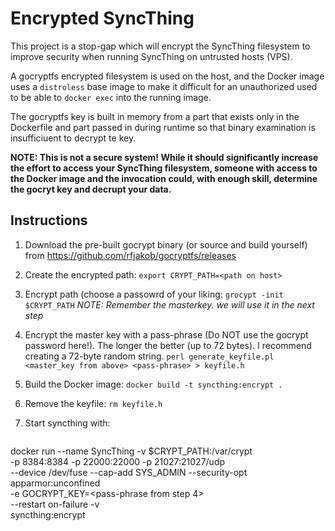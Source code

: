# Encrypted SyncThing

This project is a stop-gap which will encrypt the SyncThing filesystem to
improve security when running SyncThing on untrusted hosts (VPS).

A gocryptfs encrypted filesystem is used on the host, and the Docker image
uses a `distroless` base image to make it difficult for an unauthorized used
to be able to `docker exec` into the running image.

The gocryptfs key is built in memory from a part that exists only
in the Dockerfile and part passed in during runtime so that binary examination
is insufficiuent to decrypt te key.

**NOTE: This is not a secure system!  While it should significantly increase the
effort to access your SyncThing filesystem, someone with access to the Docker
image and the invocation could, with enough skill, determine the gocryt key and
decrupt your data.**

## Instructions
1. Download the pre-built gocrypt binary (or source and build yourself) from
   https://github.com/rfjakob/gocryptfs/releases

2. Create the encrypted path:
   `export CRYPT_PATH=<path on host>`

3. Encrypt path (choose a passowrd of your liking: `grocypt -init $CRYPT_PATH`
   *NOTE: Remember the masterkey.  we will use it in the next step*

4. Encrypt the master key with a pass-phrase (Do NOT use the gocrypt password here!).
   The longer the better (up to 72 bytes).  I recommend creating a 72-byte random string.
   `perl generate_keyfile.pl <master_key from above> <pass-phrase> > keyfile.h`

5. Build the Docker image: `docker build -t syncthing:encrypt .`

6. Remove the keyfile: `rm keyfile.h`

7. Start syncthing with:
   ```
docker run --name SyncThing -v $CRYPT_PATH:/var/crypt \
-p 8384:8384 -p 22000:22000  -p 21027:21027/udp \
--device /dev/fuse --cap-add SYS_ADMIN --security-opt apparmor:unconfined \
-e GOCRYPT_KEY=<pass-phrase from step 4> \
--restart on-failure -v \
syncthing:encrypt
```

